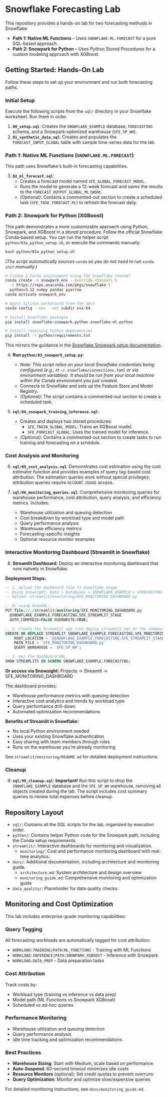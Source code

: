 # Snowflake Forecasting Lab

This repository provides a hands-on lab for two forecasting methods in Snowflake:

-   **Path 1: Native ML Functions** – Uses `SNOWFLAKE.ML.FORECAST` for a pure SQL-based approach.
-   **Path 2: Snowpark for Python** – Uses Python Stored Procedures for a custom modeling approach with XGBoost.

## Getting Started: Hands-On Lab

Follow these steps to set up your environment and run both forecasting paths.

### Initial Setup

Execute the following scripts from the `sql/` directory in your Snowflake worksheet. Run them in order.

1.  **`00_setup.sql`**: Creates the `SNOWFLAKE_EXAMPLE` database, `FORECASTING` schema, and a Snowpark-optimized warehouse (`SFE_SP_WH`).
2.  **`01_synthetic_data.sql`**: Creates and populates the `FORECAST_INPUT_GLOBAL` table with sample time-series data for the lab.

### Path 1: Native ML Functions (`SNOWFLAKE.ML.FORECAST`)

This path uses Snowflake's built-in forecasting capabilities.

3.  **`02_ml_forecast.sql`**:
    -   Creates a forecast model named `SFE_GLOBAL_FORECAST_MODEL`.
    -   Runs the model to generate a 12-week forecast and saves the results to the `FORECAST_OUTPUT_GLOBAL_ML` table.
    -   *(Optional)*: Contains a commented-out section to create a scheduled task (`SFE_TASK_FORECAST_ML`) to refresh the forecast daily.

### Path 2: Snowpark for Python (XGBoost)

This path demonstrates a more customizable approach using Python, Snowpark, and XGBoost in a stored procedure. Follow the official Snowflake Conda-based setup. You can run the helper script `python/03a_python_setup.sh`, or execute the commands manually:

```bash
bash python/03a_python_setup.sh
```
*(The script automatically sources `conda` so you do not need to run `conda init` manually.)*

```bash
# Create a Conda environment using the Snowflake channel
conda create -n snowpark_env --override-channels \
  -c https://repo.anaconda.com/pkgs/snowflake \
  python=3.12 numpy pandas pyarrow
conda activate snowpark_env

# Apple Silicon workaround from the docs
conda config --env --set subdir osx-64

# Install Snowflake packages
pip install snowflake-snowpark-python snowflake-ml-python

# Install remaining Python dependencies
pip install -r python/requirements.txt
```

This mirrors the guidance in the [Snowflake Snowpark setup documentation](https://docs.snowflake.com/developer-guide/snowpark/python/setup).

4.  **Run `python/03_snowpark_setup.py`**:
    -   *Note: This script relies on your local Snowflake credentials being configured (e.g., in `~/.snowflake/connections.toml` or via environment variables). It should be run from your local machine within the Conda environment you just created.*
    -   Connects to Snowflake and sets up the Feature Store and Model Registry.
    -   *(Optional)*: The script contains a commented-out section to create a scheduled task.

5.  **`sql/04_snowpark_training_inference.sql`**:
    -   Creates and deploys two stored procedures:
        -   `SFE_TRAIN_GLOBAL_MODEL`: Trains an XGBoost model.
        -   `SFE_FORECAST_GLOBAL`: Uses the trained model for inference.
    -   *(Optional)*: Contains a commented-out section to create tasks to run training and forecasting on a schedule.

### Cost Analysis and Monitoring

6.  **`sql/05_cost_analysis.sql`**: Demonstrates cost estimation using the cost estimator function and provides examples of query tag-based cost attribution. The estimation queries work without special privileges; attribution queries require `ACCOUNT_USAGE` access.

7.  **`sql/06_monitoring_queries.sql`**: Comprehensive monitoring queries for warehouse performance, cost attribution, query analysis, and efficiency metrics. Includes:
    - Warehouse utilization and queuing detection
    - Cost breakdown by workload type and model path
    - Query performance analysis
    - Warehouse efficiency metrics
    - Forecasting-specific insights
    - Optional resource monitor examples

### Interactive Monitoring Dashboard (Streamlit in Snowflake)

8.  **Streamlit Dashboard**: Deploy an interactive monitoring dashboard that runs natively in Snowflake:

**Deployment Steps:**

```sql
-- 1. Upload the dashboard file to Snowflake stage
-- Using Snowsight: Data > Databases > SNOWFLAKE_EXAMPLE > FORECASTING > Stages > SFE_STREAMLIT_STAGE
-- Upload: streamlit/monitoring/SFE_MONITORING_DASHBOARD.py

-- Or using SnowSQL:
PUT file://./streamlit/monitoring/SFE_MONITORING_DASHBOARD.py 
  @SNOWFLAKE_EXAMPLE.FORECASTING.SFE_STREAMLIT_STAGE 
  AUTO_COMPRESS=FALSE OVERWRITE=TRUE;

-- 2. Create the Streamlit app (run deploy_streamlit.sql or the command below)
CREATE OR REPLACE STREAMLIT SNOWFLAKE_EXAMPLE.FORECASTING.SFE_MONITORING_DASHBOARD
    ROOT_LOCATION = '@SNOWFLAKE_EXAMPLE.FORECASTING.SFE_STREAMLIT_STAGE'
    MAIN_FILE = 'SFE_MONITORING_DASHBOARD.py'
    QUERY_WAREHOUSE = 'SFE_SP_WH';

-- 3. Get the dashboard URL
SHOW STREAMLITS IN SCHEMA SNOWFLAKE_EXAMPLE.FORECASTING;
```

**Or access via Snowsight:** Projects → Streamlit → SFE_MONITORING_DASHBOARD

The dashboard provides:
- Warehouse performance metrics with queuing detection
- Interactive cost analytics and trends by workload type
- Query performance drill-down
- Automated optimization recommendations

**Benefits of Streamlit in Snowflake:**
- No local Python environment needed
- Uses your existing Snowflake authentication
- Easy sharing with team members through roles
- Runs on the warehouse you're already monitoring

See `streamlit/monitoring/README.md` for detailed deployment instructions.

### Cleanup

9.  **`sql/99_cleanup.sql`**: **Important!** Run this script to drop the `SNOWFLAKE_EXAMPLE` database and the `SFE_SP_WH` warehouse, removing all objects created during the lab. The script includes cost summary queries to review total expenses before cleanup.

## Repository Layout

-   `sql/`: Contains all the SQL scripts for the lab, organized by execution order.
-   `python/`: Contains helper Python code for the Snowpark path, including the Conda setup requirements.
-   `streamlit/`: Interactive dashboards for monitoring and visualization.
    -   `monitoring/`: Cost and performance monitoring dashboard with real-time analytics.
-   `docs/`: Additional documentation, including architecture and monitoring guide.
    -   `architecture.md`: System architecture and design overview
    -   `monitoring_guide.md`: Comprehensive monitoring and optimization guide
-   `data_quality/`: Placeholder for data quality checks.

## Monitoring and Cost Optimization

This lab includes enterprise-grade monitoring capabilities:

### Query Tagging
All forecasting workloads are automatically tagged for cost attribution:
- `WORKLOAD:TRAINING|PATH:ML_FUNCTIONS` - Training with ML Functions
- `WORKLOAD:INFERENCE|PATH:SNOWPARK_XGBOOST` - Inference with Snowpark
- `WORKLOAD:DATA_PREP` - Data preparation tasks

### Cost Attribution
Track costs by:
- Workload type (training vs inference vs data prep)
- Model path (ML Functions vs Snowpark XGBoost)
- Scheduled vs ad-hoc queries

### Performance Monitoring
- Warehouse utilization and queuing detection
- Query performance analysis
- Idle time tracking and optimization recommendations

### Best Practices
- **Warehouse Sizing**: Start with Medium, scale based on performance
- **Auto-Suspend**: 60-second timeout minimizes idle costs
- **Resource Monitors** (optional): Set credit quotas to prevent overruns
- **Query Optimization**: Monitor and optimize slow/expensive queries

For detailed monitoring instructions, see `docs/monitoring_guide.md`.
